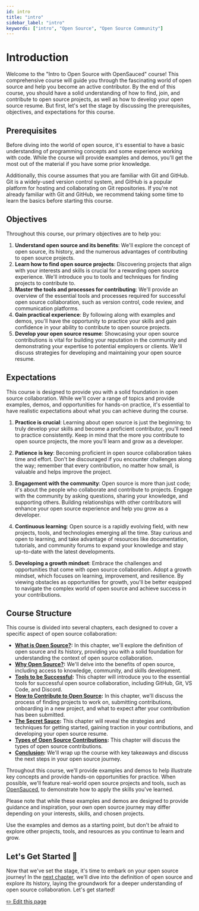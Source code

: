 ```yaml
---
id: intro
title: "intro"
sidebar_label: "intro"
keywords: ["intro", "Open Source", "Open Source Community"]
---
```


# Introduction

Welcome to the "Intro to Open Source with OpenSauced" course! This comprehensive course will guide you through the fascinating world of open source and help you become an active contributor. By the end of this course, you should have a solid understanding of how to find, join, and contribute to open source projects, as well as how to develop your open source resume. But first, let's set the stage by discussing the prerequisites, objectives, and expectations for this course.

## Prerequisites

Before diving into the world of open source, it's essential to have a basic understanding of programming concepts and some experience working with code. While the course will provide examples and demos, you'll get the most out of the material if you have some prior knowledge.

Additionally, this course assumes that you are familiar with Git and GitHub. Git is a widely-used version control system, and GitHub is a popular platform for hosting and collaborating on Git repositories. If you're not already familiar with Git and GitHub, we recommend taking some time to learn the basics before starting this course.

## Objectives

Throughout this course, our primary objectives are to help you:

1. **Understand open source and its benefits**: We'll explore the concept of open source, its history, and the numerous advantages of contributing to open source projects.
2. **Learn how to find open source projects**: Discovering projects that align with your interests and skills is crucial for a rewarding open source experience. We'll introduce you to tools and techniques for finding projects to contribute to.
3. **Master the tools and processes for contributing**: We'll provide an overview of the essential tools and processes required for successful open source collaboration, such as version control, code review, and communication platforms.
4. **Gain practical experience**: By following along with examples and demos, you'll have the opportunity to practice your skills and gain confidence in your ability to contribute to open source projects.
5. **Develop your open source resume**: Showcasing your open source contributions is vital for building your reputation in the community and demonstrating your expertise to potential employers or clients. We'll discuss strategies for developing and maintaining your open source resume.

## Expectations

This course is designed to provide you with a solid foundation in open source collaboration. While we'll cover a range of topics and provide examples, demos, and opportunities for hands-on practice, it's essential to have realistic expectations about what you can achieve during the course.

1. **Practice is crucial**: Learning about open source is just the beginning; to truly develop your skills and become a proficient contributor, you'll need to practice consistently. Keep in mind that the more you contribute to open source projects, the more you'll learn and grow as a developer.

2. **Patience is key**: Becoming proficient in open source collaboration takes time and effort. Don't be discouraged if you encounter challenges along the way; remember that every contribution, no matter how small, is valuable and helps improve the project.

3. **Engagement with the community**: Open source is more than just code; it's about the people who collaborate and contribute to projects. Engage with the community by asking questions, sharing your knowledge, and supporting others. Building relationships with other contributors will enhance your open source experience and help you grow as a developer.

4. **Continuous learning**: Open source is a rapidly evolving field, with new projects, tools, and technologies emerging all the time. Stay curious and open to learning, and take advantage of resources like documentation, tutorials, and community forums to expand your knowledge and stay up-to-date with the latest developments.

5. **Developing a growth mindset**: Embrace the challenges and opportunities that come with open source collaboration. Adopt a growth mindset, which focuses on learning, improvement, and resilience. By viewing obstacles as opportunities for growth, you'll be better equipped to navigate the complex world of open source and achieve success in your contributions.

## Course Structure

This course is divided into several chapters, each designed to cover a specific aspect of open source collaboration:

- **[What is Open Source?](what-is-open-source.md):** In this chapter, we'll explore the definition of open source and its history, providing you with a solid foundation for understanding the context of open source collaboration.
- **[Why Open Source?](what-is-open-source.md):** We'll delve into the benefits of open source, including access to knowledge, community, and skills development.
- **[Tools to be Successful](tools-to-be-successful.md):** This chapter will introduce you to the essential tools for successful open source collaboration, including GitHub, Git, VS Code, and Discord.
- **[How to Contribute to Open Source](how-to-contribute-to-open-source.md):** In this chapter, we'll discuss the process of finding projects to work on, submitting contributions, onboarding in a new project, and what to expect after your contribution has been submitted.
- **[The Secret Sauce](the-secret-sauce.md):** This chapter will reveal the strategies and techniques for getting started, gaining traction in your contributions, and developing your open source resume.
- **[Types of Open Source Contributions](types-of-contributions.md):** This chapter will discuss the types of open source contributions.
- **[Conclusion](conclusion.md):** We'll wrap up the course with key takeaways and discuss the next steps in your open source journey.

Throughout this course, we'll provide examples and demos to help illustrate key concepts and provide hands-on opportunities for practice. When possible, we'll feature real-world open source projects and tools, such as [OpenSauced](https://opensauced.pizza/), to demonstrate how to apply the skills you've learned.

Please note that while these examples and demos are designed to provide guidance and inspiration, your own open source journey may differ depending on your interests, skills, and chosen projects.

Use the examples and demos as a starting point, but don't be afraid to explore other projects, tools, and resources as you continue to learn and grow.

## Let's Get Started 🚀

Now that we've set the stage, it's time to embark on your open source journey! In the [next chapter](what-is-open-source.md), we'll dive into the definition of open source and explore its history, laying the groundwork for a deeper understanding of open source collaboration. Let's get started!

<footer>
    <a href="https://github.com/open-sauced/intro/blob/main/docs/intro-to-oss/intro.md">✏️ Edit this page</a>
</footer>
